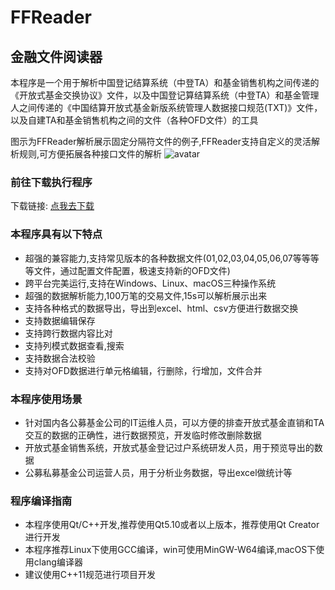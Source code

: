 # FFReader

## 金融文件阅读器
本程序是一个用于解析中国登记结算系统（中登TA）和基金销售机构之间传递的《开放式基金交换协议》文件，以及中国登记算结算系统（中登TA）和基金管理人之间传递的《中国结算开放式基金新版系统管理人数据接口规范(TXT)》文件，以及自建TA和基金销售机构之间的文件（各种OFD文件）的工具 

图示为FFReader解析展示固定分隔符文件的例子,FFReader支持自定义的灵活解析规则,可方便拓展各种接口文件的解析
![avatar](https://cdn.ffreader.cn/attachment/20190406/7fd759c48df04b2198ccfff0a14c273b.png)

### 前往下载执行程序

下载链接: [点我去下载](https://gitee.com/cnldw/FinanceFileReader/releases "FundFileReader程序和源码下载链接")

### 本程序具有以下特点  
* 超强的兼容能力,支持常见版本的各种数据文件(01,02,03,04,05,06,07等等等等文件，通过配置文件配置，极速支持新的OFD文件)  
* 跨平台完美运行,支持在Windows、Linux、macOS三种操作系统  
* 超强的数据解析能力,100万笔的交易文件,15s可以解析展示出来  
* 支持各种格式的数据导出，导出到excel、html、csv方便进行数据交换  
* 支持数据编辑保存  
* 支持跨行数据内容比对  
* 支持列模式数据查看,搜索  
* 支持数据合法校验  
* 支持对OFD数据进行单元格编辑，行删除，行增加，文件合并 

### 本程序使用场景
* 针对国内各公募基金公司的IT运维人员，可以方便的排查开放式基金直销和TA交互的数据的正确性，进行数据预览，开发临时修改删除数据
* 开放式基金销售系统，开放式基金登记过户系统研发人员，用于预览导出的数据
* 公募私募基金公司运营人员，用于分析业务数据，导出excel做统计等

### 程序编译指南

* 本程序使用Qt/C++开发,推荐使用Qt5.10或者以上版本，推荐使用Qt Creator进行开发  
* 本程序推荐Linux下使用GCC编译，win可使用MinGW-W64编译,macOS下使用clang编译器  
* 建议使用C++11规范进行项目开发